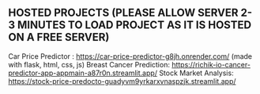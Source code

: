 ## HOSTED PROJECTS (PLEASE ALLOW SERVER 2-3 MINUTES TO LOAD PROJECT AS IT IS HOSTED ON A FREE SERVER) 
Car Price Predictor : https://car-price-predictor-g8jh.onrender.com/ (made with flask, html, css, js)
Breast Cancer Prediction: https://richik-io-cancer-predictor-app-appmain-a87r0n.streamlit.app/
Stock Market Analysis: https://stock-price-predocto-guadyvm9yrkarxvnaspzjk.streamlit.app/
